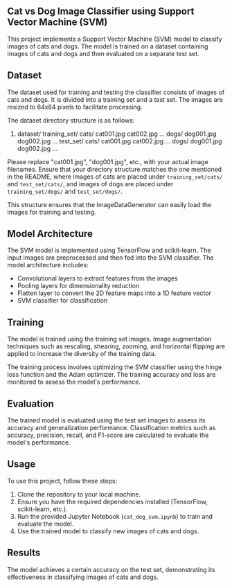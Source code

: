 ## Cat vs Dog Image Classifier using Support Vector Machine (SVM)

This project implements a Support Vector Machine (SVM) model to classify images of cats and dogs. The model is trained on a dataset containing images of cats and dogs and then evaluated on a separate test set.

## Dataset

The dataset used for training and testing the classifier consists of images of cats and dogs. It is divided into a training set and a test set. The images are resized to 64x64 pixels to facilitate processing.

The dataset directory structure is as follows:
1. dataset/
  training_set/
    cats/
      cat001.jpg
      cat002.jpg
      ...
    dogs/
      dog001.jpg
      dog002.jpg
      ...
test_set/
    cats/
      cat001.jpg
      cat002.jpg
      ...
    dogs/
      dog001.jpg
      dog002.jpg
      ...

Please replace "cat001.jpg", "dog001.jpg", etc., with your actual image filenames. Ensure that your directory structure matches the one mentioned in the README, where images of cats are placed under `training_set/cats/` and `test_set/cats/`, and images of dogs are placed under `training_set/dogs/` and `test_set/dogs/`. 

This structure ensures that the ImageDataGenerator can easily load the images for training and testing.



## Model Architecture

The SVM model is implemented using TensorFlow and scikit-learn. The input images are preprocessed and then fed into the SVM classifier. The model architecture includes:

- Convolutional layers to extract features from the images
- Pooling layers for dimensionality reduction
- Flatten layer to convert the 2D feature maps into a 1D feature vector
- SVM classifier for classification

## Training

The model is trained using the training set images. Image augmentation techniques such as rescaling, shearing, zooming, and horizontal flipping are applied to increase the diversity of the training data.

The training process involves optimizing the SVM classifier using the hinge loss function and the Adam optimizer. The training accuracy and loss are monitored to assess the model's performance.

## Evaluation

The trained model is evaluated using the test set images to assess its accuracy and generalization performance. Classification metrics such as accuracy, precision, recall, and F1-score are calculated to evaluate the model's performance.

## Usage

To use this project, follow these steps:

1. Clone the repository to your local machine.
2. Ensure you have the required dependencies installed (TensorFlow, scikit-learn, etc.).
3. Run the provided Jupyter Notebook (`cat_dog_svm.ipynb`) to train and evaluate the model.
4. Use the trained model to classify new images of cats and dogs.

## Results

The model achieves a certain accuracy on the test set, demonstrating its effectiveness in classifying images of cats and dogs.





